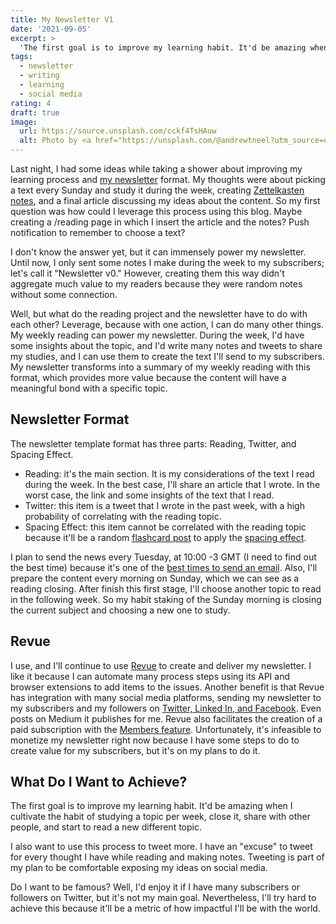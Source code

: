 ```yaml
---
title: My Newsletter V1
date: '2021-09-05'
excerpt: >
  'The first goal is to improve my learning habit. It'd be amazing when I cultivate the habit of studying a topic per week, close it, share with other people, and start to read a new different topic.'
tags:
  - newsletter
  - writing
  - learning
  - social media
rating: 4
draft: true
image:
  url: https://source.unsplash.com/cckf4TsHAuw
  alt: Photo by <a href="https://unsplash.com/@andrewtneel?utm_source=unsplash&utm_medium=referral&utm_content=creditCopyText">Andrew Neel</a> on <a href="https://unsplash.com/s/photos/newsletter?utm_source=unsplash&utm_medium=referral&utm_content=creditCopyText">Unsplash</a>
---
```


Last night, I had some ideas while taking a shower about improving my learning process and [my newsletter](https://www.getrevue.co/profile/arantespp) format. My thoughts were about picking a text every Sunday and study it during the week, creating [Zettelkasten notes](/zettelkasten), and a final article discussing my ideas about the content. So my first question was how could I leverage this process using this blog. Maybe creating a /reading page in which I insert the article and the notes? Push notification to remember to choose a text?

I don't know the answer yet, but it can immensely power my newsletter. Until now, I only sent some notes I make during the week to my subscribers; let's call it "Newsletter v0." However, creating them this way didn't aggregate much value to my readers because they were random notes without some connection.

Well, but what do the reading project and the newsletter have to do with each other? Leverage, because with one action, I can do many other things. My weekly reading can power my newsletter. During the week, I'd have some insights about the topic, and I'd write many notes and tweets to share my studies, and I can use them to create the text I'll send to my subscribers. My newsletter transforms into a summary of my weekly reading with this format, which provides more value because the content will have a meaningful bond with a specific topic.

## Newsletter Format

The newsletter template format has three parts: Reading, Twitter, and Spacing Effect.

- Reading: it's the main section. It is my considerations of the text I read during the week. In the best case, I'll share an article that I wrote. In the worst case, the link and some insights of the text that I read.
- Twitter: this item is a tweet that I wrote in the past week, with a high probability of correlating with the reading topic.
- Spacing Effect: this item cannot be correlated with the reading topic because it'll be a random [flashcard post](/flashcard) to apply the [spacing effect](/zettelkasten/spacing-effect-learning).

I plan to send the news every Tuesday, at 10:00 -3 GMT (I need to find out the best time) because it's one of the [best times to send an email](https://blog.hubspot.com/marketing/best-time-to-send-email). Also, I'll prepare the content every morning on Sunday, which we can see as a reading closing. After finish this first stage, I'll choose another topic to read in the following week. So my habit staking of the Sunday morning is closing the current subject and choosing a new one to study.

## Revue

I use, and I'll continue to use [Revue](https://www.getrevue.co/) to create and deliver my newsletter. I like it because I can automate many process steps using its API and browser extensions to add items to the issues. Another benefit is that Revue has integration with many social media platforms, sending my newsletter to my subscribers and my followers on [Twitter, Linked In, and Facebook](/contact). Even posts on Medium it publishes for me. Revue also facilitates the creation of a paid subscription with the [Members feature](https://www.getrevue.co/profile/arantespp/members). Unfortunately, it's infeasible to monetize my newsletter right now because I have some steps to do to create value for my subscribers, but it's on my plans to do it.

## What Do I Want to Achieve?

The first goal is to improve my learning habit. It'd be amazing when I cultivate the habit of studying a topic per week, close it, share with other people, and start to read a new different topic.

I also want to use this process to tweet more. I have an "excuse" to tweet for every thought I have while reading and making notes. Tweeting is part of my plan to be comfortable exposing my ideas on social media.

Do I want to be famous? Well, I'd enjoy it if I have many subscribers or followers on Twitter, but it's not my main goal. Nevertheless, I'll try hard to achieve this because it'll be a metric of how impactful I'll be with the world.
